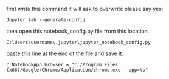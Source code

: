 first write this command it will ask to overwrite please say yes:

    Jupyter lab --generate-config

then open this notebook_config.py file from this location

    C:\Users\username\.jupyter\jupyter_notebook_config.py

paste this line at the end of the file and save it.

    c.NotebookApp.browser = "C:/Program Files (x86)/Google/Chrome/Application/chrome.exe --app=%s"
